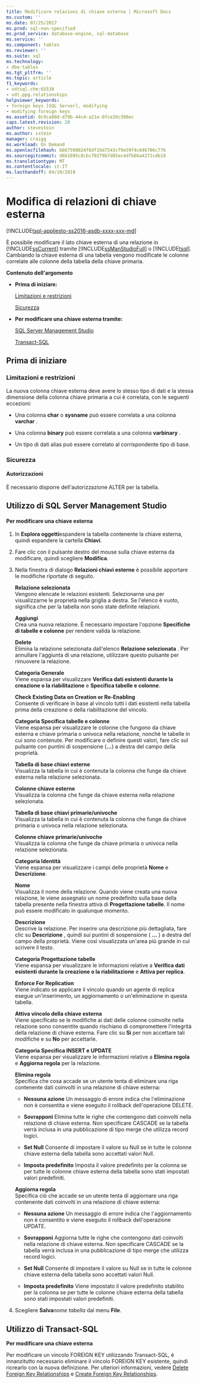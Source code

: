 ```yaml
---
title: Modificare relazioni di chiave esterna | Microsoft Docs
ms.custom: ''
ms.date: 07/25/2017
ms.prod: sql-non-specified
ms.prod_service: database-engine, sql-database
ms.service: ''
ms.component: tables
ms.reviewer: ''
ms.suite: sql
ms.technology:
- dbe-tables
ms.tgt_pltfrm: ''
ms.topic: article
f1_keywords:
- vdtsql.chm:65538
- vdt.ppg.relationships
helpviewer_keywords:
- foreign keys [SQL Server], modifying
- modifying foreign keys
ms.assetid: 0c9ca80d-d79b-44c4-a21e-0fce39c398ec
caps.latest.revision: 20
author: stevestein
ms.author: sstein
manager: craigg
ms.workload: On Demand
ms.openlocfilehash: b667598024f6df19d7543cf9e59f4c646706c776
ms.sourcegitcommit: d6b1695c8cbc70279b7d85ec4dfb66a4271cdb10
ms.translationtype: MT
ms.contentlocale: it-IT
ms.lasthandoff: 04/10/2018
---
```

# <a name="modify-foreign-key-relationships"></a>Modifica di relazioni di chiave esterna
[!INCLUDE[tsql-appliesto-ss2016-asdb-xxxx-xxx-md](../../includes/tsql-appliesto-ss2016-asdb-xxxx-xxx-md.md)]

  È possibile modificare il lato chiave esterna di una relazione in [!INCLUDE[ssCurrent](../../includes/sscurrent-md.md)] tramite [!INCLUDE[ssManStudioFull](../../includes/ssmanstudiofull-md.md)] o [!INCLUDE[tsql](../../includes/tsql-md.md)]. Cambiando la chiave esterna di una tabella vengono modificate le colonne correlate alle colonne della tabella della chiave primaria.  
  
 **Contenuto dell'argomento**  
  
-   **Prima di iniziare:**  
  
     [Limitazioni e restrizioni](#Restrictions)  
  
     [Sicurezza](#Security)  
  
-   **Per modificare una chiave esterna tramite:**  
  
     [SQL Server Management Studio](#SSMSProcedure)  
  
     [Transact-SQL](#TsqlProcedure)  
  
##  <a name="BeforeYouBegin"></a> Prima di iniziare  
  
###  <a name="Restrictions"></a> Limitazioni e restrizioni  
 La nuova colonna chiave esterna deve avere lo stesso tipo di dati e la stessa dimensione della colonna chiave primaria a cui è correlata, con le seguenti eccezioni:  
  
-   Una colonna **char** o **sysname** può essere correlata a una colonna **varchar** .  
  
-   Una colonna **binary** può essere correlata a una colonna **varbinary** .  
  
-   Un tipo di dati alias può essere correlato al corrispondente tipo di base.  
  
###  <a name="Security"></a> Sicurezza  
  
####  <a name="Permissions"></a> Autorizzazioni  
 È necessario disporre dell'autorizzazione ALTER per la tabella.  
  
##  <a name="SSMSProcedure"></a> Utilizzo di SQL Server Management Studio  
  
#### <a name="to-modify-a-foreign-key"></a>Per modificare una chiave esterna  
  
1.  In **Esplora oggetti**espandere la tabella contenente la chiave esterna, quindi espandere la cartella **Chiavi**.  
  
2.  Fare clic con il pulsante destro del mouse sulla chiave esterna da modificare, quindi scegliere **Modifica**.  
  
3.  Nella finestra di dialogo **Relazioni chiavi esterne** è possibile apportare le modifiche riportate di seguito.  
  
     **Relazione selezionata**  
     Vengono elencate le relazioni esistenti. Selezionarne una per visualizzarne le proprietà nella griglia a destra. Se l'elenco è vuoto, significa che per la tabella non sono state definite relazioni.  
  
     **Aggiungi**  
     Crea una nuova relazione. È necessario impostare l'opzione **Specifiche di tabelle e colonne** per rendere valida la relazione.  
  
     **Delete**  
     Elimina la relazione selezionata dall'elenco **Relazione selezionata** . Per annullare l'aggiunta di una relazione, utilizzare questo pulsante per rimuovere la relazione.  
  
     **Categoria Generale**  
     Viene espansa per visualizzare **Verifica dati esistenti durante la creazione o la riabilitazione** e **Specifica tabelle e colonne**.  
  
     **Check Existing Data on Creation or Re-Enabling**  
     Consente di verificare in base al vincolo tutti i dati esistenti nella tabella prima della creazione o della riabilitazione del vincolo.  
  
     **Categoria Specifica tabelle e colonne**  
     Viene espansa per visualizzare le colonne che fungono da chiave esterna e chiave primaria o univoca nella relazione, nonché le tabelle in cui sono contenute. Per modificare o definire questi valori, fare clic sul pulsante con puntini di sospensione (**…**) a destra del campo della proprietà.  
  
     **Tabella di base chiavi esterne**  
     Visualizza la tabella in cui è contenuta la colonna che funge da chiave esterna nella relazione selezionata.  
  
     **Colonne chiave esterne**  
     Visualizza la colonna che funge da chiave esterna nella relazione selezionata.  
  
     **Tabella di base chiavi primarie/univoche**  
     Visualizza la tabella in cui è contenuta la colonna che funge da chiave primaria o univoca nella relazione selezionata.  
  
     **Colonne chiave primarie/univoche**  
     Visualizza la colonna che funge da chiave primaria o univoca nella relazione selezionata.  
  
     **Categoria Identità**  
     Viene espansa per visualizzare i campi delle proprietà **Nome** e **Descrizione**.  
  
     **Nome**  
     Visualizza il nome della relazione. Quando viene creata una nuova relazione, le viene assegnato un nome predefinito sulla base della tabella presente nella finestra attiva di **Progettazione tabelle**. Il nome può essere modificato in qualunque momento.  
  
     **Descrizione**  
     Descrive la relazione. Per inserire una descrizione più dettagliata, fare clic su **Descrizione** , quindi sui puntini di sospensione ( **…** ) a destra del campo della proprietà. Viene così visualizzata un'area più grande in cui scrivere il testo.  
  
     **Categoria Progettazione tabelle**  
     Viene espansa per visualizzare le informazioni relative a **Verifica dati esistenti durante la creazione o la riabilitazione** e **Attiva per replica**.  
  
     **Enforce For Replication**  
     Viene indicato se applicare il vincolo quando un agente di replica esegue un'inserimento, un aggiornamento o un'eliminazione in questa tabella.  
  
     **Attiva vincolo della chiave esterna**  
     Viene specificato se le modifiche ai dati delle colonne coinvolte nella relazione sono consentite quando rischiano di compromettere l'integrità della relazione di chiave esterna. Fare clic su **Sì** per non accettare tali modifiche e su **No** per accettarle.  
  
     **Categoria Specifica INSERT e UPDATE**  
     Viene espansa per visualizzare le informazioni relative a **Elimina regola** e **Aggiorna regola** per la relazione.  
  
     **Elimina regola**  
     Specifica che cosa accade se un utente tenta di eliminare una riga contenente dati coinvolti in una relazione di chiave esterna:  
  
    -   **Nessuna azione** Un messaggio di errore indica che l'eliminazione non è consentita e viene eseguito il rollback dell'operazione DELETE.  
  
    -   **Sovrapponi** Elimina tutte le righe che contengono dati coinvolti nella relazione di chiave esterna. Non specificare CASCADE se la tabella verrà inclusa in una pubblicazione di tipo merge che utilizza record logici.  
  
    -   **Set Null** Consente di impostare il valore su Null se in tutte le colonne chiave esterna della tabella sono accettati valori Null.  
  
    -   **Imposta predefinito** Imposta il valore predefinito per la colonna se per tutte le colonne chiave esterna della tabella sono stati impostati valori predefiniti.  
  
     **Aggiorna regola**  
     Specifica ciò che accade se un utente tenta di aggiornare una riga contenente dati coinvolti in una relazione di chiave esterna:  
  
    -   **Nessuna azione** Un messaggio di errore indica che l'aggiornamento non è consentito e viene eseguito il rollback dell'operazione UPDATE.  
  
    -   **Sovrapponi** Aggiorna tutte le righe che contengono dati coinvolti nella relazione di chiave esterna. Non specificare CASCADE se la tabella verrà inclusa in una pubblicazione di tipo merge che utilizza record logici.  
  
    -   **Set Null** Consente di impostare il valore su Null se in tutte le colonne chiave esterna della tabella sono accettati valori Null.  
  
    -   **Imposta predefinito** Viene impostato il valore predefinito stabilito per la colonna se per tutte le colonne chiave esterna della tabella sono stati impostati valori predefiniti.  
  
4.  Scegliere **Salva***nome tabella* dal menu **File**.  
  
##  <a name="TsqlProcedure"></a> Utilizzo di Transact-SQL  
 **Per modificare una chiave esterna**  
  
 Per modificare un vincolo FOREIGN KEY utilizzando Transact-SQL, è innanzitutto necessario eliminare il vincolo FOREIGN KEY esistente, quindi ricrearlo con la nuova definizione. Per ulteriori informazioni, vedere [Delete Foreign Key Relationships](../../relational-databases/tables/delete-foreign-key-relationships.md) e [Create Foreign Key Relationships](../../relational-databases/tables/create-foreign-key-relationships.md).  
  
###  <a name="TsqlExample"></a>  
